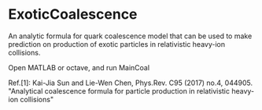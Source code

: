 # ExoticCoalescence
An analytic formula for quark coalescence model that can be used to make prediction on production of exotic particles in relativistic heavy-ion collisions.

Open MATLAB or octave, and run
MainCoal

Ref.[1]: Kai-Jia Sun and Lie-Wen Chen, Phys.Rev. C95 (2017) no.4, 044905. "Analytical coalescence formula for particle production in relativistic heavy-ion collisions"
